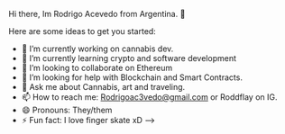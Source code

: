 Hi there, Im Rodrigo Acevedo from Argentina. 👋

Here are some ideas to get you started:

- 🔭 I’m currently working on cannabis dev.
- 🌱 I’m currently learning crypto and software development
- 👯 I’m looking to collaborate on Ethereum
- 🤔 I’m looking for help with Blockchain and Smart Contracts.
- 💬 Ask me about Cannabis, art and traveling.
- 📫 How to reach me: Rodrigoac3vedo@gmail.com or Roddflay on IG.
- 😄 Pronouns: They/them
- ⚡ Fun fact: I love finger skate xD
-->
